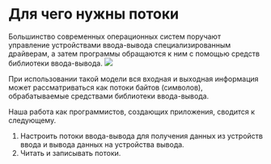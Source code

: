 # Для чего нужны потоки
Большинство современных операционных систем поручают управление устройствами ввода-вывода специализированным драйверам, а затем программы обращаются к ним с помощью средств библиотеки ввода-вывода.
![](cpp_basic10.png)

При использовании такой модели вся входная и выходная информация может рассматриваться как потоки байтов (символов), обрабатываемые средствами библиотеки ввода-вывода.

Наша работа как программистов, создающих приложения, сводится к следующему.
1. Настроить потоки ввода-вывода для получения данных из устройств ввода и вывода данных на устройства вывода.
2. Читать и записывать потоки.